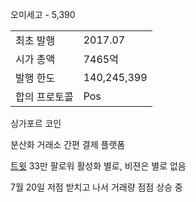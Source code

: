오미세고 - 5,390

|||
|---|---|
|최초 발행|2017.07|
|시가 총액|7465억|
|발행 한도|140,245,399|
|합의 프로토콜|Pos|

싱가포르 코인

분산화 거래소
간편 결제 플랫폼

[트윗](https://twitter.com/omgnetworkhq?ref_src=twsrc%5Etfw%7Ctwcamp%5Eembeddedtimeline%7Ctwterm%5Eurl%3Ahttps%3A%2F%2Ftwitter.com%2Fomgnetworkhq%7Ctwgr%5EeyJ0ZndfZXhwZXJpbWVudHNfY29va2llX2V4cGlyYXRpb24iOnsiYnVja2V0IjoxMjA5NjAwLCJ2ZXJzaW9uIjpudWxsfSwidGZ3X2hvcml6b25fdHdlZXRfZW1iZWRfOTU1NSI6eyJidWNrZXQiOiJodGUiLCJ2ZXJzaW9uIjpudWxsfSwidGZ3X3NwYWNlX2NhcmQiOnsiYnVja2V0Ijoib2ZmIiwidmVyc2lvbiI6bnVsbH19&ref_url=https%3A%2F%2Fupbit.com%2Fexchange%3Fcode%3DCRIX.UPBIT.KRW-FLOW) 33만 팔로워 활성화 별로, 비젼은 별로 없음


7월 20일 저점 받치고 나서 거래량 점점 상승 중